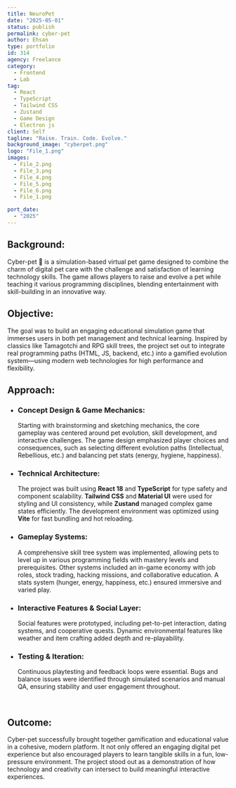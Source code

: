 ```yaml
---
title: NeuroPet
date: "2025-05-01"
status: publish
permalink: cyber-pet
author: Ehsan
type: portfolio
id: 314
agency: Freelance
category:
  - Frontend
  - Lab
tag:
  - React
  - TypeScript
  - Tailwind CSS
  - Zustand
  - Game Design
  - Electron js
client: Self
tagline: "Raise. Train. Code. Evolve."
background_image: "cyberpet.png"
logo: "File_1.png"
images:
  - File_2.png
  - File_3.png
  - File_4.png
  - File_5.png
  - File_6.png
  - File_1.png

port_date:
  - "2025"
---
```


<h2>Background:</h2>
Cyber-pet 🐣 is a simulation-based virtual pet game designed to combine the charm of digital pet care with the challenge and satisfaction of learning technology skills. The game allows players to raise and evolve a pet while teaching it various programming disciplines, blending entertainment with skill-building in an innovative way.
<br />
<h2>Objective:</h2>
The goal was to build an engaging educational simulation game that immerses users in both pet management and technical learning. Inspired by classics like Tamagotchi and RPG skill trees, the project set out to integrate real programming paths (HTML, JS, backend, etc.) into a gamified evolution system—using modern web technologies for high performance and flexibility.

<br />
<h2>Approach:</h2>
<ul> <li> <h3>Concept Design & Game Mechanics:</h3> Starting with brainstorming and sketching mechanics, the core gameplay was centered around pet evolution, skill development, and interactive challenges. The game design emphasized player choices and consequences, such as selecting different evolution paths (Intellectual, Rebellious, etc.) and balancing pet stats (energy, hygiene, happiness). </li> <li> <h3>Technical Architecture:</h3> The project was built using <strong>React 18</strong> and <strong>TypeScript</strong> for type safety and component scalability. <strong>Tailwind CSS</strong> and <strong>Material UI</strong> were used for styling and UI consistency, while <strong>Zustand</strong> managed complex game states efficiently. The development environment was optimized using <strong>Vite</strong> for fast bundling and hot reloading. </li> <li> <h3>Gameplay Systems:</h3> A comprehensive skill tree system was implemented, allowing pets to level up in various programming fields with mastery levels and prerequisites. Other systems included an in-game economy with job roles, stock trading, hacking missions, and collaborative education. A stats system (hunger, energy, happiness, etc.) ensured immersive and varied play. </li> <li> <h3>Interactive Features & Social Layer:</h3> Social features were prototyped, including pet-to-pet interaction, dating systems, and cooperative quests. Dynamic environmental features like weather and item crafting added depth and re-playability. </li> <li> <h3>Testing & Iteration:</h3> Continuous playtesting and feedback loops were essential. Bugs and balance issues were identified through simulated scenarios and manual QA, ensuring stability and user engagement throughout. </li> </ul>

<br />
<h2>Outcome:</h2>
Cyber-pet successfully brought together gamification and educational value in a cohesive, modern platform. It not only offered an engaging digital pet experience but also encouraged players to learn tangible skills in a fun, low-pressure environment. The project stood out as a demonstration of how technology and creativity can intersect to build meaningful interactive experiences.
